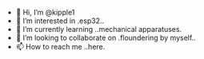 - 👋 Hi, I’m @kipple1
- 👀 I’m interested in .esp32..
- 🌱 I’m currently learning ..mechanical apparatuses.
- 💞️ I’m looking to collaborate on .floundering by myself..
- 📫 How to reach me ..here.

<!---
kipple1/kipple1 is a ✨ special ✨ repository because its `README.md` (this file) appears on your GitHub profile.
You can click the Preview link to take a look at your changes.
--->
